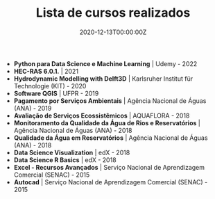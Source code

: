 ﻿---
widget: accomplishments
categories:
date: "2020-12-13T00:00:00Z"
draft: false
show_date: false
share: false
profile: false
pager: false
reading_time: false

projects: []
subtitle: 
summary: 
tags:
- Cursos
title: Lista de cursos realizados
---

  - **Python para Data Science e Machine Learning** | Udemy - 2022
  - **HEC-RAS 6.0.1.** | 2021 
  - **Hydrodynamic Modelling with Delft3D** | Karlsruher Institut für Technologie (KIT) - 2020
  - **Software QGIS** | UFPR - 2019
  - **Pagamento por Serviços Ambientais** | Agência Nacional de Águas (ANA) - 2019
  - **Avaliação de Serviços Ecossistêmicos** | AQUAFLORA - 2018
  - **Monitoramento da Qualidade da Água de Rios e Reservatórios** | Agência Nacional de Águas (ANA) - 2018
  - **Qualidade da Água em Reservatórios** | Agência Nacional de Águas (ANA) - 2018
  - **Data Science Visualization** | edX - 2018
  - **Data Science R Basics** | edX - 2018
  - **Excel - Recursos Avançados** | Serviço Nacional de Aprendizagem Comercial (SENAC) - 2015
  - **Autocad** | Serviço Nacional de Aprendizagem Comercial (SENAC) - 2015




